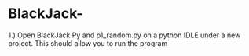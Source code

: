 # BlackJack-

1.) Open BlackJack.Py and p1_random.py on a python IDLE under a new project. This should allow you to run the program 
